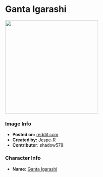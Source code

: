# Ganta Igarashi

<img src="https://raw.githubusercontent.com/shadow578/Project-Padoru/master/Padoru/U_Jespe-R/deadman-wonderland-ganta-igarashi.png" height="300">

### Image Info
* **Posted on:**     [reddit.com](https://www.reddit.com/r/Padoru/comments/g1ddft/daily_padoru_105_ganta_igarashi_deadman_wonderland/)
* **Created by:**    [Jespe-R](https://github.com/shadow578/Project-Padoru/blob/master/table-of-contents/creators/JespeR.md)
* **Contributor:**   shadow578

### Character Info
* **Name:**   [Ganta Igarashi](https://myanimelist.net/character/8630)


